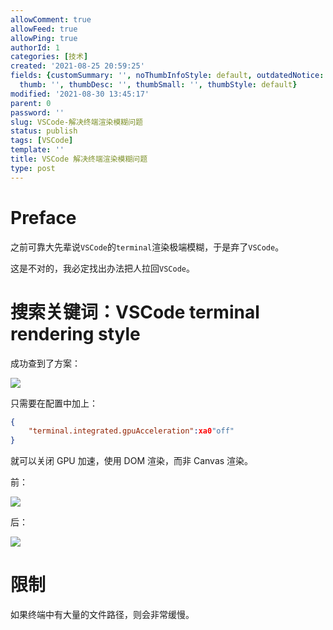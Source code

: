 ```yaml
---
allowComment: true
allowFeed: true
allowPing: true
authorId: 1
categories: [技术]
created: '2021-08-25 20:59:25'
fields: {customSummary: '', noThumbInfoStyle: default, outdatedNotice: 'no', reprint: standard,
  thumb: '', thumbDesc: '', thumbSmall: '', thumbStyle: default}
modified: '2021-08-30 13:45:17'
parent: 0
password: ''
slug: VSCode-解决终端渲染模糊问题
status: publish
tags: [VSCode]
template: ''
title: VSCode 解决终端渲染模糊问题
type: post
---
```

# Preface

之前可靠大先辈说`VSCode`的`terminal`渲染极端模糊，于是弃了`VSCode`。

这是不对的，我必定找出办法把人拉回`VSCode`。

# 搜索关键词：VSCode terminal rendering style

成功查到了方案：

![](https://cdn.jsdelivr.net/gh/JeffersonQin/blog-asset@latest/usr/picgo/b955d25cdafe7488511dc465f3dafc4.png)

只需要在配置中加上：

```json
{
	"terminal.integrated.gpuAcceleration":xa0"off"
}
```

就可以关闭 GPU 加速，使用 DOM 渲染，而非 Canvas 渲染。

前：

![](https://cdn.jsdelivr.net/gh/JeffersonQin/blog-asset@latest/usr/picgo/20210826125924.png)

后：

![](https://cdn.jsdelivr.net/gh/JeffersonQin/blog-asset@latest/usr/picgo/20210826130035.png)

# 限制

如果终端中有大量的文件路径，则会非常缓慢。
